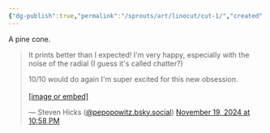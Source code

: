 ```yaml
---
{"dg-publish":true,"permalink":"/sprouts/art/linocut/cut-1/","created":"2024-11-25T23:49:56.106-06:00","updated":"2025-01-03T11:26:10.063-06:00"}
---
```



A pine cone.

<blockquote class="bluesky-embed" data-bluesky-uri="at://did:plc:pakbvetszecdmjn5h43nmo3n/app.bsky.feed.post/3lbe62ehzek2u" data-bluesky-cid="bafyreight4h6cfhsdn2ml2p6t6ocuwuzrvssv4wao4veqk7h4pmzpd74hq"><p lang="en">It prints better than I expected! I&#x27;m very happy, especially with the noise of the radial (I guess it&#x27;s called chatter?)

10/10 would do again I&#x27;m super excited for this new obsession.<br><br><a href="https://bsky.app/profile/did:plc:pakbvetszecdmjn5h43nmo3n/post/3lbe62ehzek2u?ref_src=embed">[image or embed]</a></p>&mdash; Steven Hicks (<a href="https://bsky.app/profile/did:plc:pakbvetszecdmjn5h43nmo3n?ref_src=embed">@pepopowitz.bsky.social</a>) <a href="https://bsky.app/profile/did:plc:pakbvetszecdmjn5h43nmo3n/post/3lbe62ehzek2u?ref_src=embed">November 19, 2024 at 10:58 PM</a></blockquote><script async src="https://embed.bsky.app/static/embed.js" charset="utf-8"></script>